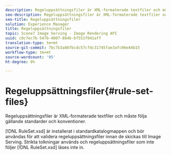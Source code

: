 ```yaml
---
description: Regeluppsättningsfiler är XML-formaterade textfiler och måste följa gällande standarder och konventioner.
seo-description: Regeluppsättningsfiler är XML-formaterade textfiler och måste följa gällande standarder och konventioner.
seo-title: Regeluppsättningsfiler
solution: Experience Manager
title: Regeluppsättningsfiler
topic: Scene7 Image Serving - Image Rendering API
uuid: c0c7ec7b-547b-4007-864b-bf551f041aff
translation-type: tm+mt
source-git-commit: 7bc7b3a86fbcdc57cfdc31745fae3afc06e44b15
workflow-type: tm+mt
source-wordcount: '95'
ht-degree: 0%

---
```



# Regeluppsättningsfiler{#rule-set-files}

Regeluppsättningsfiler är XML-formaterade textfiler och måste följa gällande standarder och konventioner.

[!DNL RuleSet.xsd] är installerat i standardkatalogmappen och bör användas för att validera regeluppsättningsfiler innan de skickas till Image Serving. Strikta tolkningar används och regeluppsättningsfiler som inte följer [!DNL RuleSet.xsd] läses inte in.